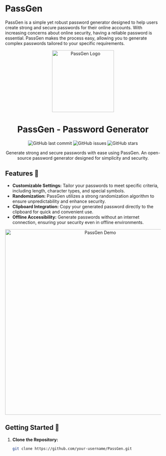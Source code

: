 # PassGen
PassGen is a simple yet robust password generator designed to help users create strong and secure passwords for their online accounts. With increasing concerns about online security, having a reliable password is essential. PassGen makes the process easy, allowing you to generate complex passwords tailored to your specific requirements.

<!-- Project Title -->
<p align="center">
  <img src="passgen-logo.png" alt="PassGen Logo" width="200" height="200">
</p>
<h1 align="center">PassGen - Password Generator</h1>

<!-- Badges -->
<p align="center">
  <img alt="GitHub last commit" src="https://img.shields.io/github/last-commit/your-username/PassGen?style=flat-square">
  <img alt="GitHub issues" src="https://img.shields.io/github/issues/your-username/PassGen?style=flat-square">
  <img alt="GitHub stars" src="https://img.shields.io/github/stars/your-username/PassGen?style=flat-square">
</p>

<!-- Project Description -->
<p align="center">
  Generate strong and secure passwords with ease using PassGen. An open-source password generator designed for simplicity and security.
</p>

<!-- Features -->
## Features 🚀

- **Customizable Settings:** Tailor your passwords to meet specific criteria, including length, character types, and special symbols.
- **Randomization:** PassGen utilizes a strong randomization algorithm to ensure unpredictability and enhance security.
- **Clipboard Integration:** Copy your generated password directly to the clipboard for quick and convenient use.
- **Offline Accessibility:** Generate passwords without an internet connection, ensuring your security even in offline environments.

<!-- Demo GIF/Video -->
<p align="center">
  <img src="passgen-demo.gif" alt="PassGen Demo" width="600">
</p>

<!-- Getting Started -->
## Getting Started 🚦

1. **Clone the Repository:**
   ```bash
   git clone https://github.com/your-username/PassGen.git
